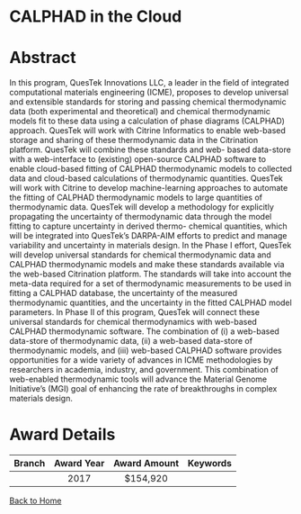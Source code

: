 
CALPHAD in the Cloud
====================

# Abstract


In this program, QuesTek Innovations LLC, a leader in the field of integrated computational materials engineering (ICME), proposes to develop universal and extensible standards for storing and passing chemical thermodynamic data (both experimental and theoretical) and chemical thermodynamic models fit to these data using a calculation of phase diagrams (CALPHAD) approach. QuesTek will work with Citrine Informatics to enable web-based storage and sharing of these thermodynamic data in the Citrination platform. QuesTek will combine these standards and web- based data-store with a web-interface to (existing) open-source CALPHAD software to enable cloud-based fitting of CALPHAD thermodynamic models to collected data and cloud-based calculations of thermodynamic quantities. QuesTek will work with Citrine to develop machine-learning approaches to automate the fitting of CALPHAD thermodynamic models to large quantities of thermodynamic data. QuesTek will develop a methodology for explicitly propagating the uncertainty of thermodynamic data through the model fitting to capture uncertainty in derived thermo- chemical quantities, which will be integrated into QuesTek’s DARPA-AIM efforts to predict and manage variability and uncertainty in materials design. In the Phase I effort, QuesTek will develop universal standards for chemical thermodynamic data and CALPHAD thermodynamic models and make these standards available via the web-based Citrination platform. The standards will take into account the meta-data required for a set of thermodynamic measurements to be used in fitting a CALPHAD database, the uncertainty of the measured thermodynamic quantities, and the uncertainty in the fitted CALPHAD model parameters. In Phase II of this program, QuesTek will connect these universal standards for chemical thermodynamics with web-based CALPHAD thermodynamic software. The combination of (i) a web-based data-store of thermodynamic data, (ii) a web-based data-store of thermodynamic models, and (iii) web-based CALPHAD software provides opportunities for a wide variety of advances in ICME methodologies by researchers in academia, industry, and government. This combination of web-enabled thermodynamic tools will advance the Material Genome Initiative’s (MGI) goal of enhancing the rate of breakthroughs in complex materials design.  

# Award Details

|Branch|Award Year|Award Amount|Keywords|
| :---: | :---: | :---: | :---: |
||2017|$154,920||
  
  


[Back to Home](https://github.com/chrischow/dod_sbir_awards/Reports/JT/#9)